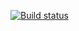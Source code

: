 [![Build status](https://ci.appveyor.com/api/projects/status/5ydeuoltcyc00g22?svg=true)](https://ci.appveyor.com/project/Cryofbb/netology-selenide-task-1)